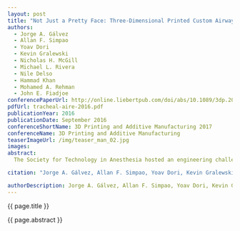 ```yaml
---
layout: post
title: "Not Just a Pretty Face: Three-Dimensional Printed Custom Airway Management Devices"
authors:
  - Jorge A. Gálvez
  - Allan F. Simpao
  - Yoav Dori
  - Kevin Gralewski
  - Nicholas H. McGill
  - Michael L. Rivera
  - Nile Delso
  - Hammad Khan
  - Mohamed A. Rehman
  - John E. Fiadjoe
conferencePaperUrl: http://online.liebertpub.com/doi/abs/10.1089/3dp.2016.0025
pdfUrl: tracheal-aire-2016.pdf
publicationYear: 2016
publicationDate: September 2016
conferenceShortName: 3D Printing and Additive Manufacturing 2017
conferenceName: 3D Printing and Additive Manufacturing
teaserImageUrl: /img/teaser_man_02.jpg
images:
abstract:
  The Society for Technology in Anesthesia hosted an engineering challenge to use a 3D printer to create a customized oral airway based on a patient's anatomy. We approached this challenge in two parts. First, we identified a model for an oral airway to base our prototype. We then created a 3D rendering of the customizable oral airway and designed a user interface that would accept specific measurements to create a customized oral airway. We then fabricated a 3D model of the patient's airway and surrounding structures using Mimics (Materialise, Leuven, Belgium).  We describe the process of designing and producing anatomic models for medical device prototype design. Lastly, we propose a methodology of evaluating medical device prototypes using anatomically accurate models manufactured with 3D printers.

citation: "Jorge A. Gálvez, Allan F. Simpao, Yoav Dori, Kevin Gralewski, Nicholas H. McGill, Michael L. Rivera,  Nile Delso, Hammad Khan, Mohamed A. Rehman, and John E. Fiadjoe. 3D Printing and Additive Manufacturing. September 2016, 3(3): 160-165. https://doi.org/10.1089/3dp.2016.0025"

authorDescription: Jorge A. Gálvez, Allan F. Simpao, Yoav Dori, Kevin Gralewski, Nicholas H. McGill, <span class="bold">Michael L. Rivera</span>, Nile Delso, Hammad Khan, Mohamed A. Rehman, and John E. Fiadjoe
---
```


{{ page.title }}

<p>{{ page.abstract }}</p>

